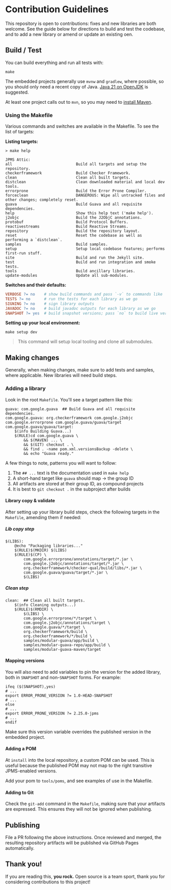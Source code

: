 # Contribution Guidelines

This repository is open to contributions: fixes and new libraries are both welcome. See the guide below for directions to build and test the codebase, and to add a new library or amend or update an existing oen.

## Build / Test

You can build everything and run all tests with:

```shell
make
```

The embedded projects generally use `mvnw` and `gradlew`, where possible, so you should only need a recent copy of Java. [Java 21 on OpenJDK](https://jdk.java.net/21/) is suggested.

At least one project calls out to `mvn`, so you may need to [install Maven](https://maven.apache.org/install.html).

### Using the Makefile

Various commands and switches are available in the Makefile. To see the list of targets:

**Listing targets:**

```
> make help

JPMS Attic:
all                            Build all targets and setup the repository.
checkerframework               Build Checker Framework.
clean                          Clean all built targets.
distclean                      Clean downloaded material and local dev tools.
errorprone                     Build the Error Prone Compiler.
forceclean                     DANGEROUS: Wipe all untracked files and other changes; completely reset.
guava                          Build Guava and all requisite dependencies.
help                           Show this help text ('make help').
j2objc                         Build the J2ObjC annotations.
protobuf                       Build Protocol Buffers.
reactivestreams                Build Reactive Streams.
repository                     Build the repository layout.
reset                          Reset the codebase as well as performing a `distclean`.
samples                        Build samples.
setup                          Setup local codebase features; performs first-run stuff.
site                           Build and run the Jekyll site.
test                           Build and run integration and smoke tests.
tools                          Build ancillary libraries.
update-modules                 Update all sub-modules.
```

**Switches and their defaults:**

```makefile
VERBOSE ?= no    # show build commands and pass `-v` to commands like `cp` and `rm`
TESTS ?= no      # run the tests for each library as we go
SIGNING ?= no    # sign library outputs
JAVADOC ?= no    # build javadoc outputs for each library as we go
SNAPSHOT ?= yes  # build snapshot versions; pass `no` to build live versions
```

**Setting up your local environment:**

```shell
make setup dev
```

> This command will setup local tooling and clone all submodules.

## Making changes

Generally, when making changes, make sure to add tests and samples, where applicable. New libraries will need build steps.

### Adding a library

Look in the root `Makefile`. You'll see a target pattern like this:

```make
guava: com.google.guava  ## Build Guava and all requisite dependencies.
com.google.guava: org.checkerframework com.google.j2objc com.google.errorprone com.google.guava/guava/target
com.google.guava/guava/target:
	$(info Building Guava...)
	$(RULE)cd com.google.guava \
		&& $(MAVEN) ... \
		&& $(GIT) checkout . \
		&& find . -name pom.xml.versionsBackup -delete \
		&& echo "Guava ready."
```

A few things to note, patterns you will want to follow:

1. The `## ...` text is the documentation used in `make help`
2. A short-hand target like `guava` should map → the group ID
3. All artifacts are stored at their group ID, as compound projects
4. It is best to `git checkout .` in the subproject after builds

#### Library copy & validate

After setting up your library build steps, check the following targets in the `Makefile`, amending them if needed:

##### Lib copy step

```make
$(LIBS):
	@echo "Packaging libraries..."
	$(RULE)$(MKDIR) $(LIBS)
	$(RULE)$(CP) \
		com.google.errorprone/annotations/target/*.jar \
		com.google.j2objc/annotations/target/*.jar \
		org.checkerframework/checker-qual/build/libs/*.jar \
		com.google.guava/guava/target/*.jar \
		$(LIBS)
```

##### Clean step

```make
clean:  ## Clean all built targets.
	$(info Cleaning outputs...)
	$(RULE)$(RMDIR) \
		$(LIBS) \
		com.google.errorprone/*/target \
		com.google.j2objc/annotations/target \
		com.google.guava/*/target \
		org.checkerframework/build \
		org.checkerframework/*/build \
		samples/modular-guava/app/build \
		samples/modular-guava-repo/app/build \
		samples/modular-guava-maven/target
```

#### Mapping versions

You will also need to add variables to pin the version for the added library, both in `SNAPSHOT` and non-`SNAPSHOT` forms. For example:

```make
ifeq ($(SNAPSHOT),yes)
# ...
export ERROR_PRONE_VERSION ?= 1.0-HEAD-SNAPSHOT
# ...
else
# ...
export ERROR_PRONE_VERSION ?= 2.25.0-jpms
# ...
endif
```

Make sure this version variable overrides the published version in the embedded project.

#### Adding a POM

At `install` into the local repository, a custom POM can be used. This is useful because the published POM may not map to the right transitive JPMS-enabled versions.

Add your pom to `tools/poms`, and see examples of use in the Makefile.

#### Adding to Git

Check the `git-add` command in the `Makefile`, making sure that your artifacts are expressed. This ensures they will not be ignored when publishing.

## Publishing

File a PR following the above instructions. Once reviewed and merged, the resulting repository artifacts will be published via GitHub Pages automatically.

## Thank you!

If you are reading this, **you rock.** Open source is a team sport, thank you for considering contributions to this project!
